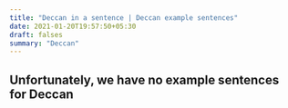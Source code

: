 ```yaml
---
title: "Deccan in a sentence | Deccan example sentences"
date: 2021-01-20T19:57:50+05:30
draft: falses
summary: "Deccan"
---
```

## Unfortunately, we have no example sentences for Deccan                 
